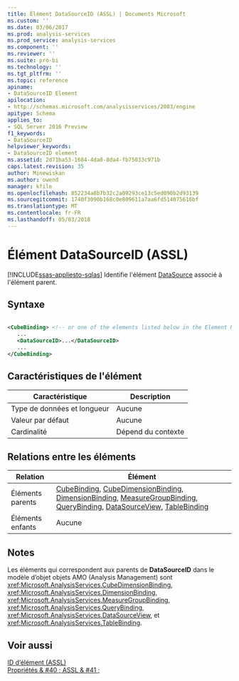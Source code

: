 ```yaml
---
title: Élément DataSourceID (ASSL) | Documents Microsoft
ms.custom: ''
ms.date: 03/06/2017
ms.prod: analysis-services
ms.prod_service: analysis-services
ms.component: ''
ms.reviewer: ''
ms.suite: pro-bi
ms.technology: ''
ms.tgt_pltfrm: ''
ms.topic: reference
apiname:
- DataSourceID Element
apilocation:
- http://schemas.microsoft.com/analysisservices/2003/engine
apitype: Schema
applies_to:
- SQL Server 2016 Preview
f1_keywords:
- DataSourceID
helpviewer_keywords:
- DataSourceID element
ms.assetid: 2d71ba53-1684-4da0-8da4-fb75033c971b
caps.latest.revision: 35
author: Minewiskan
ms.author: owend
manager: kfile
ms.openlocfilehash: 852234a8b7b32c2a09293ce13c5ed090b2d93139
ms.sourcegitcommit: 1740f3090b168c0e809611a7aa6fd514075616bf
ms.translationtype: MT
ms.contentlocale: fr-FR
ms.lasthandoff: 05/03/2018
---
```

# <a name="datasourceid-element-assl"></a>Élément DataSourceID (ASSL)
[!INCLUDE[ssas-appliesto-sqlas](../../../includes/ssas-appliesto-sqlas.md)]
  Identifie l'élément [DataSource](../../../analysis-services/scripting/objects/datasource-element-assl.md) associé à l'élément parent.  
  
## <a name="syntax"></a>Syntaxe  
  
```xml  
  
<CubeBinding> <!-- or one of the elements listed below in the Element Relationships table -->  
   ...  
   <DataSourceID>...</DataSourceID>  
   ...  
</CubeBinding>  
```  
  
## <a name="element-characteristics"></a>Caractéristiques de l'élément  
  
|Caractéristique|Description|  
|--------------------|-----------------|  
|Type de données et longueur|Aucune|  
|Valeur par défaut|Aucune|  
|Cardinalité|Dépend du contexte|  
  
## <a name="element-relationships"></a>Relations entre les éléments  
  
|Relation|Élément|  
|------------------|-------------|  
|Éléments parents|[CubeBinding](../../../analysis-services/scripting/data-type/cubebinding-data-type-out-of-line-assl.md), [CubeDimensionBinding](../../../analysis-services/scripting/data-type/cubedimensionbinding-data-type-assl.md), [DimensionBinding](../../../analysis-services/scripting/data-type/dimensionbinding-data-type-assl.md), [MeasureGroupBinding](../../../analysis-services/scripting/data-type/measuregroupbinding-data-type-assl.md), [QueryBinding](../../../analysis-services/scripting/data-type/querybinding-data-type-assl.md), [DataSourceView](../../../analysis-services/scripting/objects/datasourceview-element-assl.md), [TableBinding](../../../analysis-services/scripting/data-type/tablebinding-data-type-assl.md)|  
|Éléments enfants|Aucune|  
  
## <a name="remarks"></a>Notes  
 Les éléments qui correspondent aux parents de **DataSourceID** dans le modèle d’objet objets AMO (Analysis Management) sont <xref:Microsoft.AnalysisServices.CubeDimensionBinding>, <xref:Microsoft.AnalysisServices.DimensionBinding>, <xref:Microsoft.AnalysisServices.MeasureGroupBinding>, <xref:Microsoft.AnalysisServices.QueryBinding>, <xref:Microsoft.AnalysisServices.DataSourceView>, et <xref:Microsoft.AnalysisServices.TableBinding>.  
  
## <a name="see-also"></a>Voir aussi  
 [ID d’élément &#40;ASSL&#41;](../../../analysis-services/scripting/properties/id-element-assl.md)   
 [Propriétés & #40 ; ASSL & #41 ;](../../../analysis-services/scripting/properties/properties-assl.md)  
  
  

